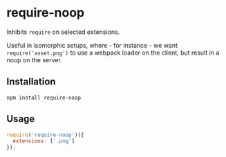 # require-noop
Inhibits `require` on selected extensions.

Useful in isomorphic setups, where - for instance - we want `require('asset.png')` to use a webpack loader on the client, but result in a noop on the server.

## Installation

```
npm install require-noop
````

## Usage

```js
require('require-noop')({
  extensions: ['.png']
});
```
